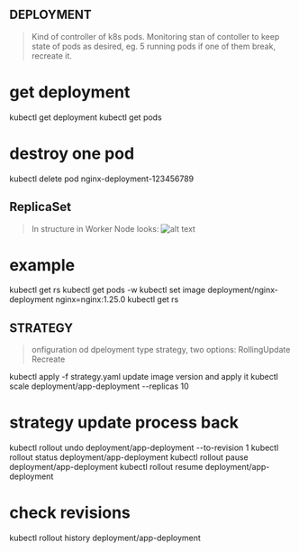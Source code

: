 ## DEPLOYMENT
> Kind of controller of k8s pods. Monitoring stan of contoller to keep state of pods as desired, eg. 5 running pods if one of them break, recreate it. 

# get deployment
kubectl get deployment
kubectl get pods

# destroy one pod
kubectl delete pod nginx-deployment-123456789


## ReplicaSet

> In structure in Worker Node looks:
![alt text](https://www.goglides.dev/images/DxLD59TaM3uCYYvv91BxJV803XHWXI5APfkcYOdRvlQ/w:880/mb:500000/ar:1/aHR0cHM6Ly93d3ct/Z29nbGlkZXMtZGV2/LnMzLmFtYXpvbmF3/cy5jb20vdXBsb2Fk/cy9hcnRpY2xlcy93/azI5d2ptMWR2Nng5/NHdxcWF5bi5wbmc)

# example
kubectl get rs
kubectl get pods -w
kubectl set image deployment/nginx-deployment nginx=nginx:1.25.0
kubectl get rs

## STRATEGY
> onfiguration od dpeloyment type strategy, two options:
> RollingUpdate
> Recreate

kubectl apply -f strategy.yaml
update image version and apply it
kubectl scale deployment/app-deployment --replicas 10

# strategy update process back
kubectl rollout undo deployment/app-deployment --to-revision 1
kubectl rollout status deployment/app-deployment
kubectl rollout pause deployment/app-deployment
kubectl rollout resume deployment/app-deployment

# check revisions
kubectl rollout history deployment/app-deployment
